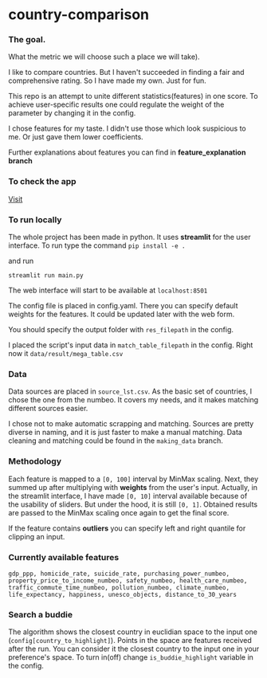 # country-comparison

### The goal.

What the metric we will choose such a place we will take).

I like to compare countries. But I haven't succeeded in finding a fair and
comprehensive rating. 
So I have made my own. Just for fun. 

This repo is an attempt to unite different statistics(features)
in one score. To achieve user-specific results one could regulate the weight of the 
parameter by changing it in the config. 

I chose features for my taste. I didn't use those which look suspicious to me. 
Or just gave them lower coefficients. 

Further explanations about features you can find in **feature_explanation branch**

### To check the app

[Visit](https://share.streamlit.io/pvgorshenin/country_comparison/streamlit/main.py)

### To run locally

The whole project has been made in python. It uses **streamlit** for the user interface. To run
type the command
`pip install -e .`

and run

`streamlit run main.py`

The web interface will start to be available at `localhost:8501`

The config file is placed in config.yaml. There you can specify default weights for the features.
It could be updated later with the web form. 

You should specify the output folder with `res_filepath` in the config. 

I placed the script's input data in `match_table_filepath` in the config. Right now it 
`data/result/mega_table.csv` 

### Data

Data sources are placed in `source_lst.csv`. As the basic set of countries, I chose the one from the
numbeo. It covers my needs, and it makes matching different sources easier.

I chose not to make automatic scrapping and matching. Sources are pretty diverse in naming, and it is
just faster to make a manual matching. 
Data cleaning and matching could be found in the `making_data` branch.

### Methodology

Each feature is mapped to a `[0, 100]` interval by MinMax scaling. Next, they summed up after multiplying
with **weights** from the user's input. Actually, in the streamlit
interface, I have made `[0, 10]` interval available because of the usability of sliders. 
But under the hood, it is still `[0, 1]`. Obtained results are passed to the MinMax scaling once again to get
the final score.

If the feature contains **outliers** you can specify left and right quantile for clipping an input. 

### Currently available features

`gdp_ppp, homicide_rate, suicide_rate, purchasing_power_numbeo, property_price_to_income_numbeo,
safety_numbeo, health_care_numbeo, traffic_commute_time_numbeo, pollution_numbeo, climate_numbeo, 
life_expectancy, happiness, unesco_objects, distance_to_30_years`

### Search a buddie

The algorithm shows the closest country in euclidian space to the input one
(`config[country_to_highlight]`). 
Points in the space are  features received after the run. You can consider it the closest country to 
the input one in your preference's space.
To turn in(off) change `is_buddie_highlight` variable in the config.